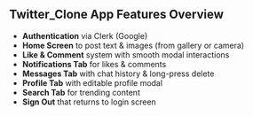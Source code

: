 
## Twitter_Clone App Features Overview

-  **Authentication** via Clerk (Google)
-  **Home Screen** to post text & images (from gallery or camera)
-  **Like & Comment** system with smooth modal interactions
-  **Notifications Tab** for likes & comments
-  **Messages Tab** with chat history & long-press delete
-  **Profile Tab** with editable profile modal
-  **Search Tab** for trending content
-  **Sign Out** that returns to login screen
